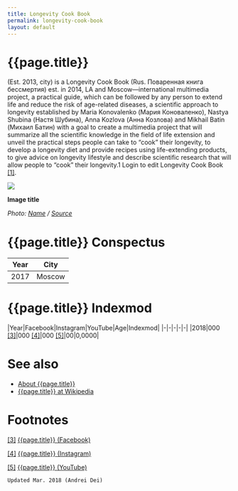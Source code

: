 ```yaml
---
title: Longevity Cook Book
permalink: longevity-cook-book
layout: default
---
```


# {{page.title}}

(Est. 2013, city) is a Longevity Cook Book (Rus. Поваренная книга бессмертия) est. in 2014, LA and Moscow—international multimedia project, a practical guide, which can be followed by any person to extend life and reduce the risk of age-related diseases, a scientific approach to longevity established by Maria Konovalenko (Мария Коноваленко), Nastya Shubina (Настя Шубина), Anna Kozlova (Анна Козлова) and Mikhail Batin (Михаил Батин) with a goal to create a multimedia project that will summarize all the scientific knowledge in the field of life extension and unveil the practical steps people can take to “cook” their longevity, to develop a longevity diet and provide recipes using life-extending products, to give advice on longevity lifestyle and describe scientific research that will allow people to “cook” their longevity.1 Login to edit Longevity Cook Book <span id="a1">[\[1\]](#f1)</span>.

![](/encyclopedia/images/image-name.jpg)

**Image title**

*Photo: [Name](index) / [Source](index)*

# {{page.title}} Conspectus

|Year|City|
|-|-|
|2017|Moscow|

# {{page.title}} Indexmod

|Year|Facebook|Instagram|YouTube|Age|Indexmod|
|-|-|-|-|-|
|2018|000 <span id="a3">[\[3\]](#f3)</span>|000 <span id="a4">[\[4\]](#f4)</span>|000 <span id="a5">[\[5\]](#f5)</span>|00|0,0000|


# See also

+ [About {{page.title}}](index)
+ [{{page.title}} at Wikipedia](index)

# Footnotes

[[3]](#a3) <span id="f3"></span> [{{page.title}} (Facebook)](index)

[[4]](#a4) <span id="f4"></span> [{{page.title}} (Instagram)](index)

[[5]](#a5) <span id="f5"></span> [{{page.title}} (YouTube)](index)

`Updated Mar. 2018 (Andrei Dei)`

